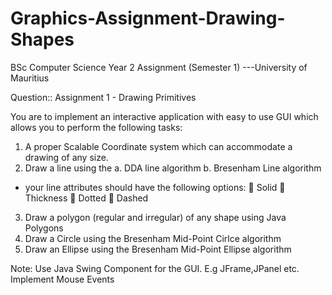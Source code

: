 # Graphics-Assignment-Drawing-Shapes

BSc Computer Science Year 2 Assignment (Semester 1)
---University of Mauritius

Question::
Assignment 1 - Drawing Primitives

You are to implement an interactive application with easy to use GUI which allows you to perform the following tasks:

1. A proper Scalable Coordinate system which can accommodate a drawing of any size.
2. Draw a line using the
   a. DDA line algorithm
   b. Bresenham Line algorithm

- your line attributes should have the following options:
   Solid
   Thickness
   Dotted
   Dashed

3. Draw a polygon (regular and irregular) of any shape using Java Polygons
4. Draw a Circle using the Bresenham Mid-Point Cirlce algorithm
5. Draw an Ellipse using the Bresenham Mid-Point Ellipse algorithm

Note: Use Java Swing Component for the GUI. E.g JFrame,JPanel etc.
Implement Mouse Events

